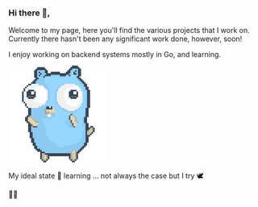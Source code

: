 ### Hi there 👋,

Welcome to my page, here you'll find the various projects that I work on. Currently there hasn't been any significant work done, however, soon!

I enjoy working on backend systems mostly in Go, and learning.

![gopher dancing](./dancing-gopher.gif)

My ideal state 🌱 learning ... not always the case but I try 🕊 

✌🏾

<!--
**C3nsoreD/C3nsoreD** is a ✨ _special_ ✨ repository because its `README.md` (this file) appears on your GitHub profile.

Here are some ideas to get you started:

- 🔭 I’m currently working on ...
- 🌱 I’m currently learning ...
- 👯 I’m looking to collaborate on ...
- 🤔 I’m looking for help with ...
- 💬 Ask me about ...
- 📫 How to reach me: ...
- 😄 Pronouns: ...
- ⚡ Fun fact: ...
-->
